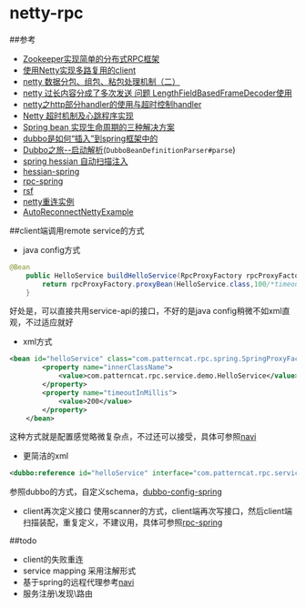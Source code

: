 # netty-rpc

##参考
- [Zookeeper实现简单的分布式RPC框架](http://wujiu.iteye.com/blog/2207769)
- [使用Netty实现多路复用的client](http://my.oschina.net/u/719192/blog/268682)
- [netty 数据分包、组包、粘包处理机制（二）  ](http://blog.163.com/linfenliang@126/blog/static/127857195201210821145721)
- [netty 过长内容分成了多次发送 问题 LengthFieldBasedFrameDecoder使用](http://blog.csdn.net/zzycgfans/article/details/6732752)
- [netty之http部分handler的使用与超时控制handler](http://blog.csdn.net/fjslovejhl/article/details/11629825)
- [Netty 超时机制及心跳程序实现](http://waylau.com/netty-time-out-and-heartbeat/)
- [Spring bean 实现生命周期的三种解决方案](http://www.cnblogs.com/javawebsoa/archive/2013/05/19/3087394.html)
- [dubbo是如何“插入”到spring框架中的](http://blog.csdn.net/achilles12345/article/details/41789527)
- [Dubbo之旅--启动解析](http://blog.csdn.net/jnqqls/article/details/45371785)(`DubboBeanDefinitionParser#parse`)
- [spring hessian 自动扫描注入](http://www.thinksaas.cn/group/topic/352814/)
- [hessian-spring](https://github.com/mingpeng2live/hessian-spring)
- [rpc-spring](https://github.com/lindzh/rpc-spring)
- [rsf](http://git.oschina.net/zycgit/rsf)
- [netty重连实例](https://github.com/gsrpc/jvmrpc.git)
- [AutoReconnectNettyExample](https://github.com/dozer47528/AutoReconnectNettyExample/blob/master/src/main/java/cc/dozer/netty/example/TcpClient.java)

##client端调用remote service的方式
- java config方式
```java
@Bean
    public HelloService buildHelloService(RpcProxyFactory rpcProxyFactory){
        return rpcProxyFactory.proxyBean(HelloService.class,100/*timeout*/);
    }
```
好处是，可以直接共用service-api的接口，不好的是java config稍微不如xml直观，不过适应就好

- xml方式
```xml
<bean id="helloService" class="com.patterncat.rpc.spring.SpringProxyFactoryBean">
		<property name="innerClassName">
			<value>com.patterncat.rpc.service.demo.HelloService</value>
		</property>
		<property name="timeoutInMillis">
			<value>200</value>
		</property>
	</bean>
```
这种方式就是配置感觉略微复杂点，不过还可以接受，具体可参照[navi](https://github.com/neoremind/navi)

- 更简洁的xml
```xml
<dubbo:reference id="helloService" interface="com.patterncat.rpc.service.demo.HelloService" timeout="200"/>
```
参照dubbo的方式，自定义schema，[dubbo-config-spring](https://github.com/alibaba/dubbo/tree/master/dubbo-config/dubbo-config-spring)

- client再次定义接口
使用scanner的方式，client端再次写接口，然后client端扫描装配，重复定义，不建议用，具体可参照[rpc-spring](https://github.com/lindzh/rpc-spring/tree/master/src/main/java/com/linda/framework/rpc/spring/invoker)

##todo
- client的失败重连
- service mapping 采用注解形式
- 基于spring的远程代理参考[navi](https://github.com/neoremind/navi)
- 服务注册\发现\路由


